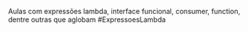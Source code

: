 Aulas com expressões lambda, interface funcional, consumer, function, dentre outras que aglobam #ExpressoesLambda
